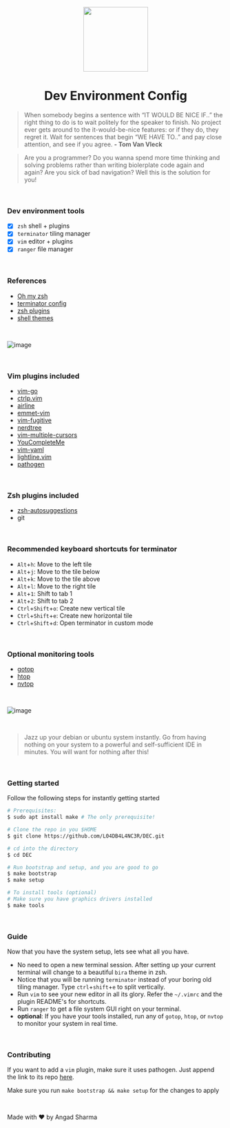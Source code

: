 <p align="center">
    <img src="https://user-images.githubusercontent.com/30529572/60157440-60a58300-980c-11e9-8ec6-020be154b566.gif" width= "150px">
</p>
<h1 align="center">Dev Environment Config</h1>

>When somebody begins a sentence with “IT WOULD BE NICE IF..” the right thing to do is to wait politely for the speaker to finish. No project ever gets around to the it-would-be-nice features: or if they do, they regret it. Wait for sentences that begin “WE HAVE TO..” and pay close attention, and see if you agree. **- Tom Van Vleck**
 
> Are you a programmer? Do you wanna spend more time thinking and solving problems rather than writing biolerplate code again and again? Are you sick of bad navigation? Well this is the solution for you!


<br/>


### Dev environment tools

- [X] `zsh` shell + plugins
- [X] `terminator` tiling manager
- [X] `vim` editor + plugins
- [X] `ranger` file manager

<br/>

### References

* [Oh my zsh](https://github.com/robbyrussell/oh-my-zsh.git)
* [terminator config](https://www.systutorials.com/docs/linux/man/5-terminator_config/)
* [zsh plugins](https://github.com/robbyrussell/oh-my-zsh/wiki/Plugins)
* [shell themes](https://github.com/robbyrussell/oh-my-zsh/wiki/Themes)

<br/>


![image](https://user-images.githubusercontent.com/30529572/60173214-dd942500-982b-11e9-8741-e867f2bbce70.png)

<br/>

### Vim plugins included

* [vim-go](https://github.com/fatih/vim-go.git)
* [ctrlp.vim](https://github.com/kien/ctrlp.vim.git)
* [airline](https://github.com/vim-airline/vim-airline.git)
* [emmet-vim](https://github.com/mattn/emmet-vim.git)
* [vim-fugitive](https://github.com/tpope/vim-fugitive.git)
* [nerdtree](https://github.com/scrooloose/nerdtree.git)
* [vim-multiple-cursors](https://github.com/terryma/vim-multiple-cursors.git)
* [YouCompleteMe](https://github.com/ycm-core/YouCompleteMe.git)
* [vim-yaml](https://github.com/stephpy/vim-yaml.git)
* [lightline.vim](https://github.com/itchyny/lightline.vim.git)
* [pathogen](https://github.com/tpope/vim-pathogen.git)

<br/>

### Zsh plugins included 

* [zsh-autosuggestions](https://github.com/zsh-users/zsh-autosuggestions)
* git

<br/>

### Recommended keyboard shortcuts for terminator 

* `Alt`+`h`: Move to the left tile
* `Alt`+`j`: Move to the tile below
* `Alt`+`k`: Move to the tile above
* `Alt`+`l`: Move to the right tile
* `Alt`+`1`: Shift to tab 1
* `Alt`+`2`: Shift to tab 2
* `Ctrl`+`Shift`+`o`: Create new vertical tile
* `Ctrl`+`Shift`+`e`: Create new horizontal tile
* `Ctrl`+`Shift`+`d`: Open terminator in custom mode

<br/>

### Optional monitoring tools

* [gotop](https://github.com/cjbassi/gotop.git)
* [htop](https://github.com/hishamhm/htop.git)
* [nvtop](https://github.com/Syllo/nvtop.git)

<br/>

![image](https://user-images.githubusercontent.com/30529572/60172993-71b1bc80-982b-11e9-8adb-367095bbd959.png)

<br/>

> Jazz up your debian or ubuntu system instantly. Go from having nothing on your system to a powerful and self-sufficient IDE in minutes. You will want for nothing after this!

<br/>

### Getting started
Follow the following steps for instantly getting started

```bash
# Prerequisites:
$ sudo apt install make # The only prerequisite!

# Clone the repo in you $HOME
$ git clone https://github.com/L04DB4L4NC3R/DEC.git

# cd into the directory
$ cd DEC

# Run bootstrap and setup, and you are good to go
$ make bootstrap
$ make setup

# To install tools (optional)
# Make sure you have graphics drivers installed
$ make tools
```

<br/>

### Guide
Now that you have the system setup, lets see what all you have.

* No need to open a new terminal session. After setting up your current terminal will change to a beautiful `bira` theme in zsh.
* Notice that you will be running `terminator` instead of your boring old tiling manager. Type `ctrl`+`shift`+`e` to split vertically.
* Run `vim` to see your new editor in all its glory. Refer the `~/.vimrc` and the plugin README's for shortcuts.
* Run `ranger` to get a file system GUI right on your terminal.
* **optional**: If you have your tools installed, run any of `gotop`, `htop`, or `nvtop` to monitor your system in real time.

<br/>

### Contributing
If you want to add a `vim` plugin, make sure it uses pathogen. Just append the link to its repo [here](https://github.com/L04DB4L4NC3R/DEC/blob/master/vim-plugins).

Make sure you run `make bootstrap && make setup` for the changes to apply

<br/>

Made with :heart: by Angad Sharma
